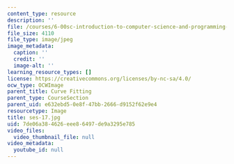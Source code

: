 ```yaml
---
content_type: resource
description: ''
file: /courses/6-00sc-introduction-to-computer-science-and-programming-spring-2011/7de06a384626eee86497de9a3295e785_ses-17.jpg
file_size: 4110
file_type: image/jpeg
image_metadata:
  caption: ''
  credit: ''
  image-alt: ''
learning_resource_types: []
license: https://creativecommons.org/licenses/by-nc-sa/4.0/
ocw_type: OCWImage
parent_title: Curve Fitting
parent_type: CourseSection
parent_uid: e632ebd5-0e8f-47bb-2666-d9152f62e9e4
resourcetype: Image
title: ses-17.jpg
uid: 7de06a38-4626-eee8-6497-de9a3295e785
video_files:
  video_thumbnail_file: null
video_metadata:
  youtube_id: null
---
```

